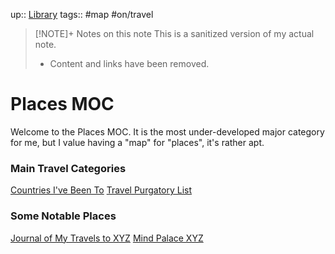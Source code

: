 up:: [Library](Maps/Library.md)
tags:: #map #on/travel 

> [!NOTE]+ Notes on this note
> This is a sanitized version of my actual note. 
> - Content and links have been removed.


# Places MOC
Welcome to the Places MOC. It is the most under-developed major category for me, but I value having a "map" for "places", it's rather apt.

### Main Travel Categories
[Countries I've Been To](Countries%20I've%20Been%20To)
[Travel Purgatory List](Travel%20Purgatory%20List)

### Some Notable Places
[Journal of My Travels to XYZ](Journal%20of%20My%20Travels%20to%20XYZ)
[Mind Palace XYZ](Mind%20Palace%20XYZ)